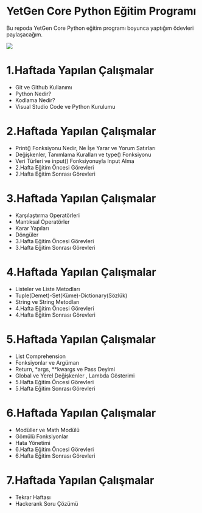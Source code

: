 # YetGen Core Python Eğitim Programı 

Bu repoda YetGen Core Python eğitim programı boyunca yaptığım ödevleri paylaşacağım.

<img src="https://yetkingencler.com/wp-content/uploads/2021/07/YetGenLogo.png">

# 1.Haftada Yapılan Çalışmalar
- Git ve Github Kullanımı
- Python Nedir?
- Kodlama Nedir?
- Visual Studio Code ve Python Kurulumu

# 2.Haftada Yapılan Çalışmalar 
- Print() Fonksiyonu Nedir, Ne İşe Yarar ve Yorum Satırları
- Değişkenler, Tanımlama Kuralları ve type() Fonksiyonu
- Veri Türleri ve input() Fonksiyonuyla Input Alma
- 2.Hafta Eğitim Öncesi Görevleri
- 2.Hafta Eğitim Sonrası Görevleri
# 3.Haftada Yapılan Çalışmalar
- Karşılaştırma Operatörleri
- Mantıksal Operatörler
- Karar Yapıları 
- Döngüler
- 3.Hafta Eğitim Öncesi Görevleri
- 3.Hafta Eğitim Sonrası Görevleri
# 4.Haftada Yapılan Çalışmalar
- Listeler ve Liste Metodları
- Tuple(Demet)-Set(Küme)-Dictionary(Sözlük)
- String ve String Metodları
- 4.Hafta Eğitim Öncesi Görevleri
- 4.Hafta Eğitim Sonrası Görevleri
# 5.Haftada Yapılan Çalışmalar
- List Comprehension
- Fonksiyonlar ve Argüman
- Return, *args, **kwargs ve Pass Deyimi
- Global ve Yerel Değişkenler , Lambda Gösterimi
- 5.Hafta Eğitim Öncesi Görevleri
- 5.Hafta Eğitim Sonrası Görevleri
# 6.Haftada Yapılan Çalışmalar
- Modüller ve Math Modülü
- Gömülü Fonksiyonlar
- Hata Yönetimi
- 6.Hafta Eğitim Öncesi Görevleri
- 6.Hafta Eğitim Sonrası Görevleri
# 7.Haftada Yapılan Çalışmalar
- Tekrar Haftası
- Hackerank Soru Çözümü